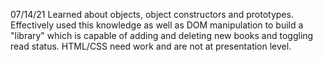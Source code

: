 07/14/21
Learned about objects, object constructors and prototypes. Effectively used this knowledge as well as DOM manipulation to build a "library" which is capable of adding and deleting new books and toggling read status. HTML/CSS need work and are not at presentation level.
